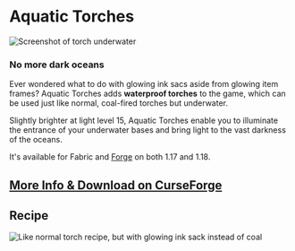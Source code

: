 # Aquatic Torches

![Screenshot of torch underwater]([screenshot.png](https://raw.githubusercontent.com/realmayus/aquatictorches/1.18/screenshot.png))
### No more dark oceans

Ever wondered what to do with glowing ink sacs aside from glowing item frames? Aquatic Torches adds **waterproof torches** to the game, which can be used just like normal, coal-fired torches but underwater.

Slightly brighter at light level 15, Aquatic Torches enable you to illuminate the entrance of your underwater bases and bring light to the vast darkness of the oceans.

It's available for Fabric and [Forge](https://github.com/realmayus/aquatictorches) on both 1.17 and 1.18.

## [More Info & Download on CurseForge](https://www.curseforge.com/minecraft/mc-mods/aquatic-torches)

## Recipe
![Like normal torch recipe, but with glowing ink sack instead of coal](recipe.png)
